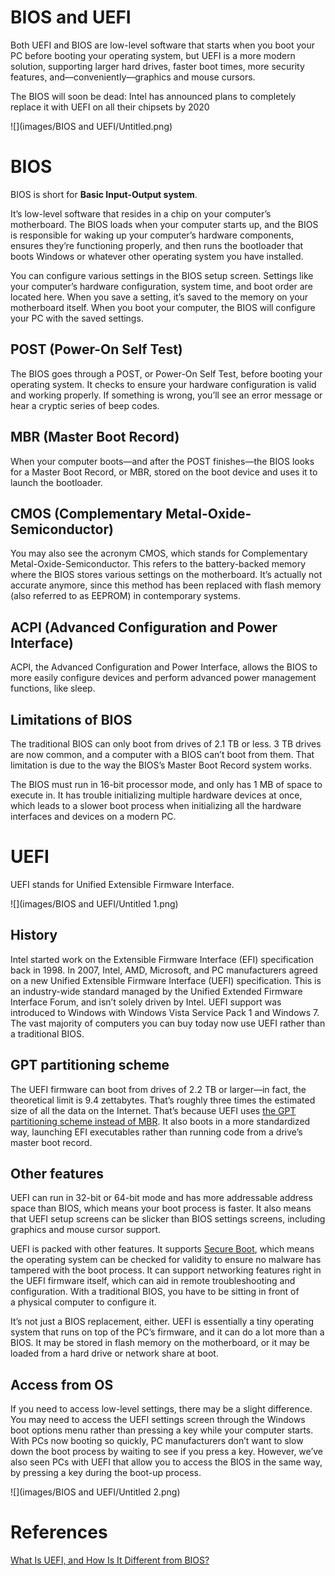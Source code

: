 # BIOS and UEFI

Both UEFI and BIOS are low-level software that starts when you boot your PC before booting your operating system, but UEFI is a more modern solution, supporting larger hard drives, faster boot times, more security features, and—conveniently—graphics and mouse cursors.

The BIOS will soon be dead: Intel has announced plans to completely replace it with UEFI on all their chipsets by 2020

![](images/BIOS and UEFI/Untitled.png)
# BIOS

BIOS is short for **Basic Input-Output system**. 

It’s low-level software that resides in a chip on your computer’s motherboard. The BIOS loads when your computer starts up, and the BIOS is responsible for waking up your computer’s hardware components, ensures they’re functioning properly, and then runs the bootloader that boots Windows or whatever other operating system you have installed.

You can configure various settings in the BIOS setup screen. Settings like your computer’s hardware configuration, system time, and boot order are located here. When you save a setting, it’s saved to the memory on your motherboard itself. When you boot your computer, the BIOS will configure your PC with the saved settings.

## POST (Power-On Self Test)

The BIOS goes through a POST, or Power-On Self Test, before booting your operating system. It checks to ensure your hardware configuration is valid and working properly. If something is wrong, you’ll see an error message or hear a cryptic series of beep codes.

## MBR (Master Boot Record)

When your computer boots—and after the POST finishes—the BIOS looks for a Master Boot Record, or MBR, stored on the boot device and uses it to launch the bootloader.

## CMOS (Complementary Metal-Oxide-Semiconductor)

You may also see the acronym CMOS, which stands for Complementary Metal-Oxide-Semiconductor. This refers to the battery-backed memory where the BIOS stores various settings on the motherboard. It’s actually not accurate anymore, since this method has been replaced with flash memory (also referred to as EEPROM) in contemporary systems.

## ACPI (Advanced Configuration and Power Interface)

ACPI, the Advanced Configuration and Power Interface, allows the BIOS to more easily configure devices and perform advanced power management functions, like sleep.

## Limitations of BIOS

The traditional BIOS can only boot from drives of 2.1 TB or less. 3 TB drives are now common, and a computer with a BIOS can’t boot from them. That limitation is due to the way the BIOS’s Master Boot Record system works.

The BIOS must run in 16-bit processor mode, and only has 1 MB of space to execute in. It has trouble initializing multiple hardware devices at once, which leads to a slower boot process when initializing all the hardware interfaces and devices on a modern PC.

# UEFI

UEFI stands for Unified Extensible Firmware Interface.

![](images/BIOS and UEFI/Untitled 1.png)
## History

Intel started work on the Extensible Firmware Interface (EFI) specification back in 1998. In 2007, Intel, AMD, Microsoft, and PC manufacturers agreed on a new Unified Extensible Firmware Interface (UEFI) specification. This is an industry-wide standard managed by the Unified Extended Firmware Interface Forum, and isn’t solely driven by Intel. UEFI support was introduced to Windows with Windows Vista Service Pack 1 and Windows 7. The vast majority of computers you can buy today now use UEFI rather than a traditional BIOS.

## GPT partitioning scheme

The UEFI firmware can boot from drives of 2.2 TB or larger—in fact, the theoretical limit is 9.4 zettabytes. That’s roughly three times the estimated size of all the data on the Internet. That’s because UEFI uses [the GPT partitioning scheme instead of MBR](https://www.howtogeek.com/193669/whats-the-difference-between-gpt-and-mbr-when-partitioning-a-drive/). It also boots in a more standardized way, launching EFI executables rather than running code from a drive’s master boot record.

## Other features

UEFI can run in 32-bit or 64-bit mode and has more addressable address space than BIOS, which means your boot process is faster. It also means that UEFI setup screens can be slicker than BIOS settings screens, including graphics and mouse cursor support.

UEFI is packed with other features. It supports [Secure Boot](https://www.howtogeek.com/116569/htg-explains-how-windows-8s-secure-boot-feature-works-what-it-means-for-linux/), which means the operating system can be checked for validity to ensure no malware has tampered with the boot process. It can support networking features right in the UEFI firmware itself, which can aid in remote troubleshooting and configuration. With a traditional BIOS, you have to be sitting in front of a physical computer to configure it.

It’s not just a BIOS replacement, either. UEFI is essentially a tiny operating system that runs on top of the PC’s firmware, and it can do a lot more than a BIOS. It may be stored in flash memory on the motherboard, or it may be loaded from a hard drive or network share at boot.

## Access from OS

If you need to access low-level settings, there may be a slight difference. You may need to access the UEFI settings screen through the Windows boot options menu rather than pressing a key while your computer starts. With PCs now booting so quickly, PC manufacturers don’t want to slow down the boot process by waiting to see if you press a key. However, we’ve also seen PCs with UEFI that allow you to access the BIOS in the same way, by pressing a key during the boot-up process.

![](images/BIOS and UEFI/Untitled 2.png)
# References

[What Is UEFI, and How Is It Different from BIOS?](https://www.howtogeek.com/56958/htg-explains-how-uefi-will-replace-the-bios/)